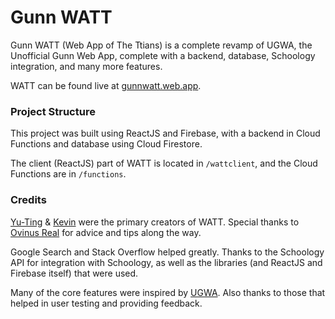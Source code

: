 # Gunn WATT

Gunn WATT (Web App of The Ttians) is a complete revamp of UGWA, the Unofficial Gunn Web App, complete with a backend, database, Schoology integration, and many more features.

WATT can be found live at [gunnwatt.web.app](https://gunnwatt.web.app).

### Project Structure
This project was built using ReactJS and Firebase, with a backend in Cloud Functions and database using Cloud Firestore.

The client (ReactJS) part of WATT is located in `/wattclient`, and the Cloud Functions are in `/functions`.


### Credits
[Yu-Ting](https://github.com/ytchang05) & [Kevin](https://github.com/ky28059) were the primary creators of WATT. Special thanks to [Ovinus Real](https://sheeptester.github.io) for advice and tips along the way.

Google Search and Stack Overflow helped greatly. Thanks to the Schoology API for integration with Schoology, as well as the libraries (and ReactJS and Firebase itself) that were used.

Many of the core features were inspired by [UGWA](https://github.com/Orbiit/gunn-web-app). Also thanks to those that helped in user testing and providing feedback.